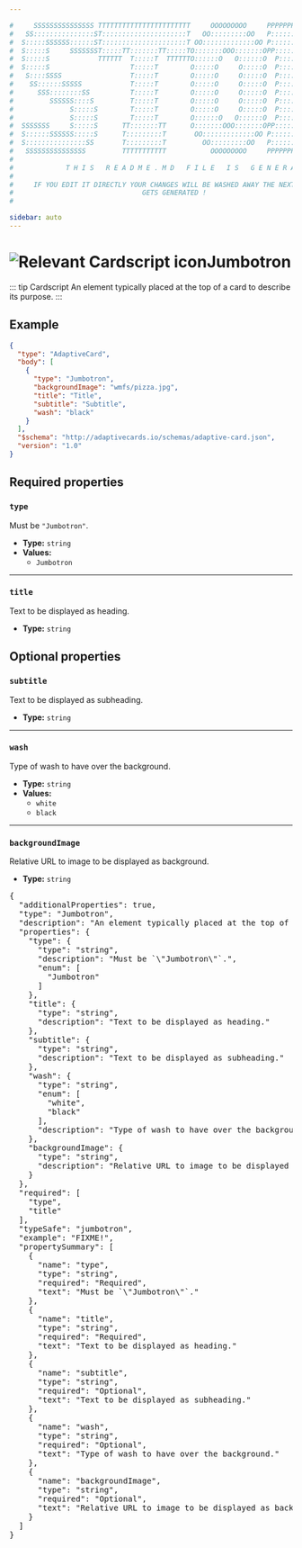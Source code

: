 ```yaml
---

#     SSSSSSSSSSSSSSS TTTTTTTTTTTTTTTTTTTTTTT     OOOOOOOOO     PPPPPPPPPPPPPPPPP    !!!  
#   SS:::::::::::::::ST:::::::::::::::::::::T   OO:::::::::OO   P::::::::::::::::P  !!:!! 
#  S:::::SSSSSS::::::ST:::::::::::::::::::::T OO:::::::::::::OO P::::::PPPPPP:::::P !:::! 
#  S:::::S     SSSSSSST:::::TT:::::::TT:::::TO:::::::OOO:::::::OPP:::::P     P:::::P!:::! 
#  S:::::S            TTTTTT  T:::::T  TTTTTTO::::::O   O::::::O  P::::P     P:::::P!:::! 
#  S:::::S                    T:::::T        O:::::O     O:::::O  P::::P     P:::::P!:::! 
#   S::::SSSS                 T:::::T        O:::::O     O:::::O  P::::PPPPPP:::::P !:::! 
#    SS::::::SSSSS            T:::::T        O:::::O     O:::::O  P:::::::::::::PP  !:::! 
#      SSS::::::::SS          T:::::T        O:::::O     O:::::O  P::::PPPPPPPPP    !:::! 
#         SSSSSS::::S         T:::::T        O:::::O     O:::::O  P::::P            !:::! 
#              S:::::S        T:::::T        O:::::O     O:::::O  P::::P            !!:!! 
#              S:::::S        T:::::T        O::::::O   O::::::O  P::::P             !!!   
#  SSSSSSS     S:::::S      TT:::::::TT      O:::::::OOO:::::::OPP::::::PP                 
#  S::::::SSSSSS:::::S      T:::::::::T       OO:::::::::::::OO P::::::::P           !!!  
#  S:::::::::::::::SS       T:::::::::T         OO:::::::::OO   P::::::::P          !!:!! 
#   SSSSSSSSSSSSSSS         TTTTTTTTTTT           OOOOOOOOO     PPPPPPPPPP           !!!  
#                                                                                          
#             T H I S   R E A D M E . M D   F I L E   I S   G E N E R A T E D !           
#                                                                                         
#     IF YOU EDIT IT DIRECTLY YOUR CHANGES WILL BE WASHED AWAY THE NEXT TIME THIS FILE  
#                                GETS GENERATED !
#                                                                                         

sidebar: auto
---
```


# <img class="header-prefix-icon" :src="$withBase('/cardscript-assets/icons/24dp/jumbotron.svg')" alt="Relevant Cardscript icon">Jumbotron

::: tip Cardscript
An element typically placed at the top of a card to describe its purpose.
:::

## Example

``` json
{
  "type": "AdaptiveCard",
  "body": [
    {
      "type": "Jumbotron",
      "backgroundImage": "wmfs/pizza.jpg",
      "title": "Title",
      "subtitle": "Subtitle",
      "wash": "black"
    }
  ],
  "$schema": "http://adaptivecards.io/schemas/adaptive-card.json",
  "version": "1.0"
}
```

## Required properties

### `type`

Must be `"Jumbotron"`.

* **Type:** `string`
* **Values:**
  * `Jumbotron`

----

### `title`

Text to be displayed as heading.

* **Type:** `string`

## Optional properties

### `subtitle`

Text to be displayed as subheading.

* **Type:** `string`

----

### `wash`

Type of wash to have over the background.

* **Type:** `string`
* **Values:**
  * `white`
  * `black`

----

### `backgroundImage`

Relative URL to image to be displayed as background.

* **Type:** `string`



<pre>
{
  "additionalProperties": true,
  "type": "Jumbotron",
  "description": "An element typically placed at the top of a card to describe its purpose.",
  "properties": {
    "type": {
      "type": "string",
      "description": "Must be `\"Jumbotron\"`.",
      "enum": [
        "Jumbotron"
      ]
    },
    "title": {
      "type": "string",
      "description": "Text to be displayed as heading."
    },
    "subtitle": {
      "type": "string",
      "description": "Text to be displayed as subheading."
    },
    "wash": {
      "type": "string",
      "enum": [
        "white",
        "black"
      ],
      "description": "Type of wash to have over the background."
    },
    "backgroundImage": {
      "type": "string",
      "description": "Relative URL to image to be displayed as background."
    }
  },
  "required": [
    "type",
    "title"
  ],
  "typeSafe": "jumbotron",
  "example": "FIXME!",
  "propertySummary": [
    {
      "name": "type",
      "type": "string",
      "required": "Required",
      "text": "Must be `\"Jumbotron\"`."
    },
    {
      "name": "title",
      "type": "string",
      "required": "Required",
      "text": "Text to be displayed as heading."
    },
    {
      "name": "subtitle",
      "type": "string",
      "required": "Optional",
      "text": "Text to be displayed as subheading."
    },
    {
      "name": "wash",
      "type": "string",
      "required": "Optional",
      "text": "Type of wash to have over the background."
    },
    {
      "name": "backgroundImage",
      "type": "string",
      "required": "Optional",
      "text": "Relative URL to image to be displayed as background."
    }
  ]
}
</pre>

